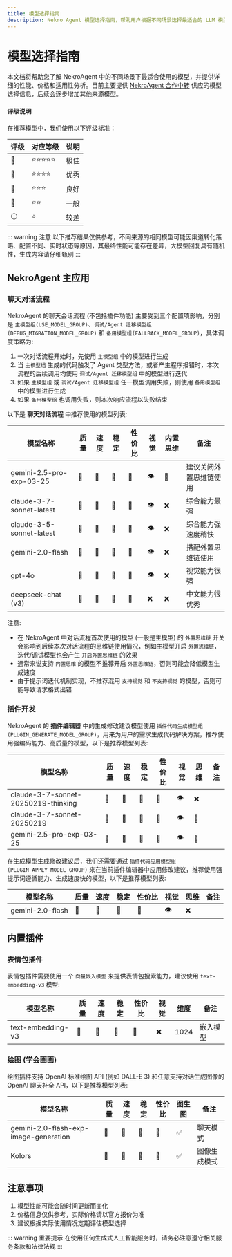 ```yaml
---
title: 模型选择指南
description: Nekro Agent 模型选择指南，帮助用户根据不同场景选择最适合的 LLM 模型，包括性能、价格和适用场景的详细分析
---
```


# 模型选择指南

本文档将帮助您了解 NekroAgent 中的不同场景下最适合使用的模型，并提供详细的性能、价格和适用性分析。目前主要提供 [NekroAgent 合作中转](https://api.nekro.ai) 供应的模型选择信息，后续会逐步增加其他来源模型。

#### 评级说明

在推荐模型中，我们使用以下评级标准：

| 评级 | 对应等级   | 说明 |
| ---- | ---------- | ---- |
| 👑   | ⭐⭐⭐⭐⭐ | 极佳 |
| 🥇   | ⭐⭐⭐⭐   | 优秀 |
| 🥈   | ⭐⭐⭐     | 良好 |
| 🥉   | ⭐⭐       | 一般 |
| ⚪   | ⭐         | 较差 |

::: warning 注意
以下推荐结果仅供参考，不同来源的相同模型可能因渠道转化策略、配置不同、实时状态等原因，其最终性能可能存在差异，大模型回复具有随机性，生成内容请仔细甄别
:::

## NekroAgent 主应用

### 聊天对话流程

NekroAgent 的聊天会话流程 (不包括插件功能) 主要受到三个配置项影响，分别是 `主模型组(USE_MODEL_GROUP)`、`调试/Agent 迁移模型组(DEBUG_MIGRATION_MODEL_GROUP)` 和 `备用模型组(FALLBACK_MODEL_GROUP)`，具体调度策略为:

1. 一次对话流程开始时，先使用 `主模型组` 中的模型进行生成
2. 当 `主模型组` 生成的代码触发了 Agent 类型方法，或者产生程序报错时，本次流程的后续调用均使用 `调试/Agent 迁移模型组` 中的模型进行迭代
3. 如果 `主模型组` 或 `调试/Agent 迁移模型组` 任一模型调用失败，则使用 `备用模型组` 中的模型进行生成
4. 如果 `备用模型组` 也调用失败，则本次响应流程以失败结束

以下是 **聊天对话流程** 中推荐使用的模型列表:

| 模型名称                 | 质量 | 速度 | 稳定 | 性价比 | 视觉 | 内置思维 | 备注                   |
| ------------------------ | ---- | ---- | ---- | ------ | ---- | -------- | ---------------------- |
| gemini-2.5-pro-exp-03-25 | 👑   | 🥈   | 🥇   | 🥉     | 👁️   | 🧠       | 建议关闭外置思维链使用 |
| claude-3-7-sonnet-latest | 👑   | 🥉   | 🥉   | 🥉     | 👁️   | ❌       | 综合能力最强           |
| claude-3-5-sonnet-latest | 👑   | 🥉   | 🥈   | 🥉     | 👁️   | ❌       | 综合能力强速度稍快     |
| gemini-2.0-flash         | 🥈   | 👑   | 🥇   | 🥈     | 👁️   | ❌       | 搭配外置思维链使用     |
| gpt-4o                   | 🥇   | 🥈   | 👑   | 🥈     | 👁️   | ❌       | 视觉能力很强           |
| deepseek-chat (v3)       | 🥇   | 🥉   | 🥇   | 🥈     | ❌   | ❌       | 中文能力很优秀         |

注意:

- 在 NekroAgent 中对话流程首次使用的模型 (一般是主模型) 的 `外置思维链` 开关会影响到后续本次对话流程的思维链使用情况，例如主模型开启 `外置思维链`，迭代/调试模型也会产生 `开启外置思维链` 的效果
- 通常来说支持 `内置思维` 的模型不推荐开启 `外置思维链`，否则可能会降低模型生成速度
- 由于提示词迭代机制实现，不推荐混用 `支持视觉` 和 `不支持视觉` 的模型，否则可能导致请求格式出错

### 插件开发

NekroAgent 的 **插件编辑器** 中的生成修改建议模型使用 `插件代码生成模型组(PLUGIN_GENERATE_MODEL_GROUP)`，用来为用户的需求生成代码解决方案，推荐使用强编码能力、高质量的模型，以下是推荐模型列表:

| 模型名称                            | 质量 | 速度 | 稳定 | 性价比 | 视觉 | 思维 | 备注 |
| ----------------------------------- | ---- | ---- | ---- | ------ | ---- | ---- | ---- |
| claude-3-7-sonnet-20250219-thinking | 👑   | 🥇   | 🥇   | 🥈     | 👁️   | ❌   |      |
| claude-3-7-sonnet-20250219          | 👑   | 🥇   | 🥇   | 🥈     | 👁️   | 🧠   |      |
| gemini-2.5-pro-exp-03-25            | 👑   | 🥈   | 🥇   | 🥉     | 👁️   | 🧠   |      |

在生成模型生成修改建议后，我们还需要通过 `插件代码应用模型组(PLUGIN_APPLY_MODEL_GROUP)` 来在当前插件编辑器中应用修改建议，推荐使用强提示词遵循能力、生成速度快的模型，以下是推荐模型列表:

| 模型名称         | 质量 | 速度 | 稳定 | 性价比 | 视觉 | 思维 | 备注 |
| ---------------- | ---- | ---- | ---- | ------ | ---- | ---- | ---- |
| gemini-2.0-flash | 🥈   | 👑   | 🥇   | 🥈     | 👁️   | ❌   |      |

## 内置插件

### 表情包插件

表情包插件需要使用一个 `向量嵌入模型` 来提供表情包搜索能力，建议使用 `text-embedding-v3` 模型:

| 模型名称          | 质量 | 速度 | 稳定 | 性价比 | 视觉 | 维度 | 备注     |
| ----------------- | ---- | ---- | ---- | ------ | ---- | ---- | -------- |
| text-embedding-v3 | 👑   | 👑   | 👑   | 👑     | ❌   | 1024 | 嵌入模型 |

### 绘图 (学会画画)

绘图插件支持 OpenAI 标准绘图 API (例如 DALL-E 3) 和任意支持对话生成图像的 OpenAI 聊天补全 API，以下是推荐模型列表:

| 模型名称                              | 质量 | 速度 | 稳定 | 性价比 | 图生图 | 备注         |
| ------------------------------------- | ---- | ---- | ---- | ------ | ------ | ------------ |
| gemini-2.0-flash-exp-image-generation | 👑   | 👑   | 🥈   | 🥈     | ✅     | 聊天模式     |
| Kolors                                | 🥈   | 🥇   | 👑   | 🥇     | ✅     | 图像生成模式 |

## 注意事项

1. 模型性能可能会随时间更新而变化
2. 价格信息仅供参考，实际价格请以官方报价为准
3. 建议根据实际使用情况定期评估模型选择

::: warning 重要提示
在使用任何生成式人工智能服务时，请务必注意遵守相关服务条款和法律法规
:::
